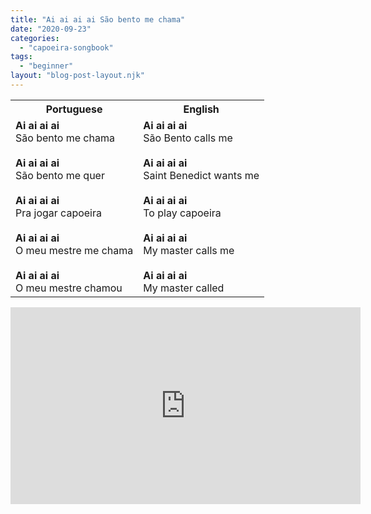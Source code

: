 ```yaml
---
title: "Ai ai ai ai São bento me chama"
date: "2020-09-23"
categories: 
  - "capoeira-songbook"
tags: 
  - "beginner"
layout: "blog-post-layout.njk"
---
```


<table class="capoeira-table">
    <tr class="header-row">
        <th>Portuguese</th>
        <th>English</th>
    </tr>
    <tr>
        <td><strong>Ai ai ai ai</strong><br>
        São bento me chama<br>
        <br>
        <strong>Ai ai ai ai</strong><br>
        São bento me quer<br>
        <br>
        <strong>Ai ai ai ai</strong><br>
        Pra jogar capoeira<br>
        <br>
        <strong>Ai ai ai ai</strong><br>
        O meu mestre me chama<br>
        <br>
        <strong>Ai ai ai ai</strong><br>
        O meu mestre chamou</td>
        <td><strong>Ai ai ai ai</strong><br>
        São Bento calls me<br>
        <br>
        <strong>Ai ai ai ai</strong><br>
        Saint Benedict wants me<br>
        <br>
        <strong>Ai ai ai ai</strong><br>
        To play capoeira<br>
        <br>
        <strong>Ai ai ai ai</strong><br>
        My master calls me<br>
        <br>
        <strong>Ai ai ai ai</strong><br>
        My master called</td>
    </tr>
</table>

<iframe width="560" height="315" src="https://www.youtube.com/embed/gkAndJPnhy4" title="YouTube video player" frameborder="0" allow="accelerometer; autoplay; clipboard-write; encrypted-media; gyroscope; picture-in-picture" allowfullscreen></iframe>